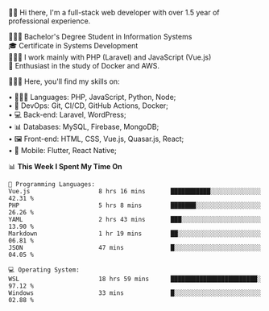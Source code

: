 🧑🏻 Hi there, I'm a full-stack web developer with over 1.5 year of professional experience.

🧑🏻‍🎓 Bachelor's Degree Student in Information Systems<br/>
🎓 Certificate in Systems Development<br/>
🧑🏻‍💻 I work mainly with PHP (Laravel) and JavaScript (Vue.js)<br/>
📘 Enthusiast in the study of Docker and AWS.<br/>

🧑🏻‍💻 Here, you'll find my skills on:<br/>

• 🧑🏻‍💻 Languages: PHP, JavaScript, Python, Node;<br/>
• 📓 DevOps: Git, CI/CD, GitHub Actions, Docker;<br/>
• 💻 Back-end: Laravel, WordPress;<br/>
• 📊 Databases: MySQL, Firebase, MongoDB;<br/>
• 🖼️ Front-end: HTML, CSS, Vue.js, Quasar.js, React;<br/>
• 📱 Mobile: Flutter, React Native;

<!--START_SECTION:waka-->
📊 **This Week I Spent My Time On** 

```text
💬 Programming Languages: 
Vue.js                   8 hrs 16 mins       ███████████░░░░░░░░░░░░░░   42.31 % 
PHP                      5 hrs 8 mins        ███████░░░░░░░░░░░░░░░░░░   26.26 % 
YAML                     2 hrs 43 mins       ███░░░░░░░░░░░░░░░░░░░░░░   13.90 % 
Markdown                 1 hr 19 mins        ██░░░░░░░░░░░░░░░░░░░░░░░   06.81 % 
JSON                     47 mins             █░░░░░░░░░░░░░░░░░░░░░░░░   04.05 % 

💻 Operating System: 
WSL                      18 hrs 59 mins      ████████████████████████░   97.12 % 
Windows                  33 mins             █░░░░░░░░░░░░░░░░░░░░░░░░   02.88 % 
```


<!--END_SECTION:waka-->
